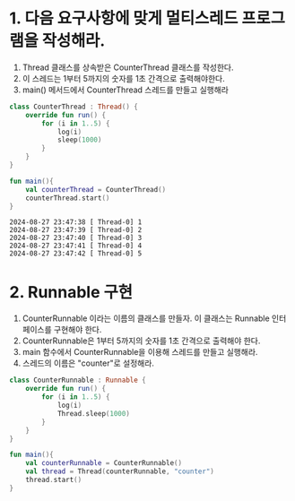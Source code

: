 # 1. 다음 요구사항에 맞게 멀티스레드 프로그램을 작성해라.  
1. Thread 클래스를 상속받은 CounterThread 클래스를 작성한다.  
2. 이 스레드는 1부터 5까지의 숫자를 1초 간격으로 출력해야한다.  
3. main() 메서드에서 CounterThread 스레드를 만들고 실행해라
```kotlin
class CounterThread : Thread() {  
    override fun run() {  
        for (i in 1..5) {  
            log(i)  
            sleep(1000)  
        }  
    }  
}

fun main(){
    val counterThread = CounterThread()  
    counterThread.start()
}
```

```text
2024-08-27 23:47:38 [ Thread-0] 1
2024-08-27 23:47:39 [ Thread-0] 2
2024-08-27 23:47:40 [ Thread-0] 3
2024-08-27 23:47:41 [ Thread-0] 4
2024-08-27 23:47:42 [ Thread-0] 5
```

# 2. Runnable 구현  
1. CounterRunnable 이라는 이름의 클래스를 만들자. 이 클래스는 Runnable 인터페이스를 구현해야 한다.  
2. CounterRunnable은 1부터 5까지의 숫자를 1초 간격으로 출력해야 한다.  
3. main 함수에서 CounterRunnable을 이용해 스레드를 만들고 실행해라.  
4. 스레드의 이름은 "counter"로 설정해라.
```kotlin
class CounterRunnable : Runnable {  
    override fun run() {  
        for (i in 1..5) {  
            log(i)  
            Thread.sleep(1000)  
        }  
    }  
}

fun main(){
	val counterRunnable = CounterRunnable()  
	val thread = Thread(counterRunnable, "counter")  
	thread.start()
}
```

